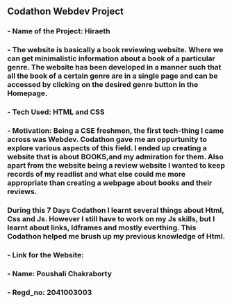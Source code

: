 ## Codathon Webdev Project 

### - Name of the Project:  Hiraeth
### - The website is basically a book reviewing website. Where we can get  minimalistic information  about a book of a particular genre. The website has been developed in a manner such that all the book of a certain genre are in a single page and can be accessed by clicking on the desired genre button in the Homepage.

### - Tech Used: HTML and CSS
### - Motivation: Being a CSE freshmen, the first tech-thing I came across was Webdev. Codathon gave me an oppurtunity to explore various aspects of this field. I ended up creating a website that is about BOOKS,and my admiration for them. Also apart from the website being a review website I wanted to keep records of my readlist and what else could me more appropriate than creating a webpage about books and their reviews.

### During this 7 Days Codathon I learnt several things about Html, Css and Js. However I still have to work on my Js skills, but I learnt about links, Idframes and mostly everthing. This Codathon helped me brush up my previous knowledge of Html.

### - Link for the Website:


### - Name: Poushali Chakraborty
### - Regd_no: 2041003003

